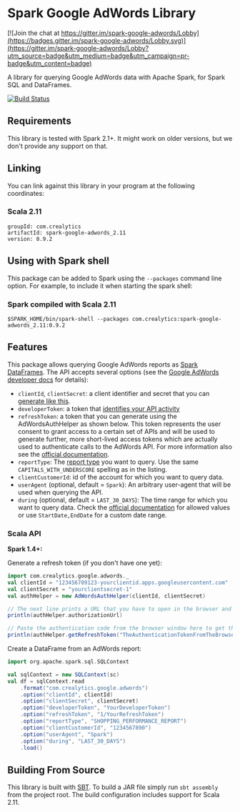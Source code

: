 # Spark Google AdWords Library

[![Join the chat at https://gitter.im/spark-google-adwords/Lobby](https://badges.gitter.im/spark-google-adwords/Lobby.svg)](https://gitter.im/spark-google-adwords/Lobby?utm_source=badge&utm_medium=badge&utm_campaign=pr-badge&utm_content=badge)

A library for querying Google AdWords data with Apache Spark, for Spark SQL and DataFrames.

[![Build Status](https://travis-ci.org/crealytics/spark-google-adwords.svg?branch=master)](https://travis-ci.org/crealytics/spark-google-adwords)

## Requirements

This library is tested with Spark 2.1+. It might work on older versions, but we don't provide any support on that.

## Linking
You can link against this library in your program at the following coordinates:

### Scala 2.11
```
groupId: com.crealytics
artifactId: spark-google-adwords_2.11
version: 0.9.2
```

## Using with Spark shell
This package can be added to  Spark using the `--packages` command line option.  For example, to include it when starting the spark shell:

### Spark compiled with Scala 2.11
```
$SPARK_HOME/bin/spark-shell --packages com.crealytics:spark-google-adwords_2.11:0.9.2
```

## Features
This package allows querying Google AdWords reports as [Spark DataFrames](https://spark.apache.org/docs/latest/sql-programming-guide.html).
The API accepts several options (see the [Google AdWords developer docs](https://developers.google.com/adwords/api/docs/guides/start) for details):
* `clientId`, `clientSecret`: a client identifier and secret that you can
  [generate like this](https://developers.google.com/adwords/api/docs/guides/authentication#create_a_client_identifier_and_client_secret).
* `developerToken`: a token that [identifies your API activity](https://developers.google.com/adwords/api/faq#15113)
* `refreshToken`: a token that you can generate using the AdWordsAuthHelper as shown below.
  This token represents the user consent to grant access to a certain set of APIs
  and will be used to generate further, more short-lived access tokens which are actually used to authenticate calls
  to the AdWords API.
  For more information also see the [official documentation](https://developers.google.com/adwords/api/docs/guides/authentication#configure_and_use_a_client_library).
* `reportType`: The [report type](https://developers.google.com/adwords/api/docs/appendix/reports#report-types) you want to query.
  Use the same `CAPITALS_WITH_UNDERSCORE` spelling as in the listing.
* `clientCustomerId`: id of the account for which you want to query data.
* `userAgent` (optional, default = `Spark`): An arbitrary user-agent that will be used when querying the API.
* `during` (optional, default = `LAST_30_DAYS`): The time range for which you want to query data.
  Check the [official documentation](https://developers.google.com/adwords/api/docs/guides/reporting#date-ranges) for allowed values
  or use `StartDate,EndDate` for a custom date range.

### Scala API
__Spark 1.4+:__

Generate a refresh token (if you don't have one yet):
```scala
import com.crealytics.google.adwords._
val clientId = "123456789123-yourclientid.apps.googleusercontent.com"
val clientSecret = "yourclientsecret-1"
val authHelper = new AdWordsAuthHelper(clientId, clientSecret)

// The next line prints a URL that you have to open in the browser and copy the displayed authentication code
println(authHelper.authorizationUrl)

// Paste the authentication code from the browser window here to get the refresh token
println(authHelper.getRefreshToken("TheAuthenticationTokenFromTheBrowser"))
```

Create a DataFrame from an AdWords report:
```scala
import org.apache.spark.sql.SQLContext

val sqlContext = new SQLContext(sc)
val df = sqlContext.read
    .format("com.crealytics.google.adwords")
    .option("clientId", clientId)
    .option("clientSecret", clientSecret)
    .option("developerToken", "YourDeveloperToken")
    .option("refreshToken", "1/YourRefreshToken")
    .option("reportType", "SHOPPING_PERFORMANCE_REPORT")
    .option("clientCustomerId", "1234567890")
    .option("userAgent", "Spark")
    .option("during", "LAST_30_DAYS")
    .load()
```

## Building From Source
This library is built with [SBT](http://www.scala-sbt.org/0.13/docs/Command-Line-Reference.html). To build a JAR file simply run `sbt assembly` from the project root. The build configuration includes support for Scala 2.11.
